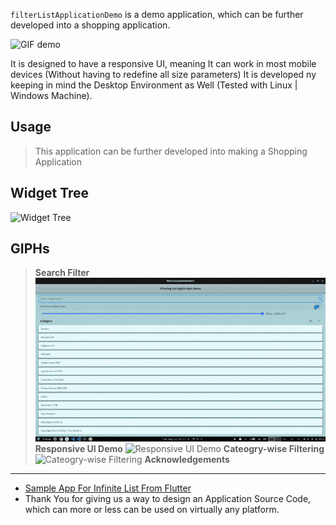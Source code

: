 `filterListApplicationDemo` is a demo application, which can be further developed into a shopping application.

![GIF demo](img/1.gif)

It is designed to have a responsive UI, meaning It can work in most mobile devices (Without having to redefine all size parameters) It is developed ny keeping in mind the Desktop Environment as Well (Tested with Linux | Windows Machine).

**Usage**
---
> This  application can be further developed into making a Shopping Application

**Widget Tree**
---
![Widget Tree](img/widgetTree.bmp)

**GIPHs**
---
> **Search Filter**
![Search Filter](img/2.gif)
> **Responsive UI Demo**
![Responsive UI Demo](img/3.gif)
> **Cateogry-wise Filtering**
![Cateogry-wise Filtering](img/4.gif)
**Acknowledgements**
---

+ [Sample App For Infinite List From Flutter](https://github.com/flutter/samples/tree/master/infinite_list)  
+ Thank You for giving us a way to design an Application Source Code, which can more or less can be used on virtually any platform.